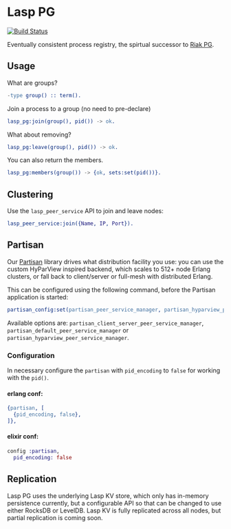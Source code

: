 Lasp PG
=======================================================

[![Build Status](https://travis-ci.org/lasp-lang/lasp_pg.svg?branch=master)](https://travis-ci.org/lasp-lang/lasp_pg)

Eventually consistent process registry, the spirtual successor to [Riak PG](https://github.com/cmeiklejohn/riak_pg).

## Usage

What are groups?

```erlang
-type group() :: term().
```

Join a process to a group (no need to pre-declare)

```erlang
lasp_pg:join(group(), pid()) -> ok.
```

What about removing?

```erlang
lasp_pg:leave(group(), pid()) -> ok.
```

You can also return the members.

```erlang
lasp_pg:members(group()) -> {ok, sets:set(pid())}.
```

## Clustering

Use the ```lasp_peer_service``` API to join and leave nodes:

```erlang
lasp_peer_service:join({Name, IP, Port}).
```

## Partisan

Our [Partisan](http://github.com/lasp-lang/partisan) library drives what
distribution facility you use: you can use the custom HyParView inspired
backend, which scales to 512+ node Erlang clusters, or fall back to
client/server or full-mesh with distributed Erlang.

This can be configured using the following command, before the Partisan
application is started:

```erlang
partisan_config:set(partisan_peer_service_manager, partisan_hyparview_peer_service_manager).
```

Available options are: ```partisan_client_server_peer_service_manager```, ```partisan_default_peer_service_manager``` or ```partisan_hyparview_peer_service_manager```.

### Configuration

In necessary configure the `partisan` with `pid_encoding` to `false` for working
with the `pid()`.

#### erlang conf:

```erlang
{partisan, [                                                                                                                                                                                                                      
  {pid_encoding, false},
]},
```

#### elixir conf:

```elixir
config :partisan, 
  pid_encoding: false
```

## Replication

Lasp PG uses the underlying Lasp KV store, which only has in-memory
persistence currently, but a configurable API so that can be changed to
use either RocksDB or LevelDB.  Lasp KV is fully replicated across all
nodes, but partial replication is coming soon.

